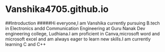 # Vanshika4705.github.io
##Introduction
#####Hi everyone,I am Vanshika currently pursuing B.tech in Electronics andd Communication Engineering at Guru Nanak Dev engineering college, Ludhiana.I am proficient in Canva,microsoft word and microsoft excel and am always eager to learn new skills.I am currently learning 
C and C++
